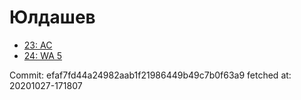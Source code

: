 # Юлдашев
- [23: AC](23.md)
- [24: WA 5](24.md)

Commit: efaf7fd44a24982aab1f21986449b49c7b0f63a9
 fetched at: 20201027-171807
